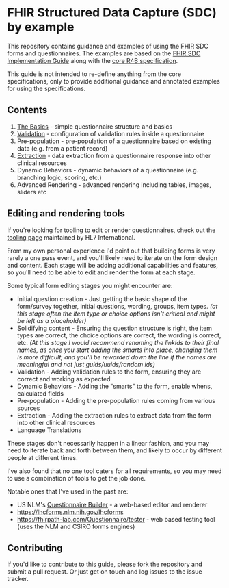 # FHIR Structured Data Capture (SDC) by example
This repository contains guidance and examples of using the FHIR SDC forms and questionnaires. The examples are based on the [FHIR SDC Implementation Guide](https://hl7.org/fhir/uv/sdc) along with the [core R4B specification](https://hl7.org/fhir/R4B/questionnaire.html).

This guide is not intended to re-define anything from the core specifications, only to provide additional guidance and annotated examples for using the specifications.


## Contents
1. [The Basics](1.Basics/readme.md) - simple questionnaire structure and basics
2. [Validation](2.Validation/validation.md) - configuration of validation rules inside a questionnaire
3. Pre-population - pre-population of a questionnaire based on existing data (e.g. from a patient record)
4. [Extraction](4.Extraction/readme.md) - data extraction from a questionnaire response into other clinical resources
5. Dynamic Behaviors - dynamic behaviors of a questionnaire (e.g. branching logic, scoring, etc.)
6. Advanced Rendering - advanced rendering including tables, images, sliders etc

## Editing and rendering tools
If you're looking for tooling to edit or render questionnaires, check out the [tooling page](https://confluence.hl7.org/display/FHIRI/SDC+Implementations) maintained by HL7 International.

From my own personal experience I'd point out that building forms is very rarely a one pass event, and you'll likely need to iterate on the form design and content. Each stage will be adding additional capabilities and features, so you'll need to be able to edit and render the form at each stage.

Some typical form editing stages you might encounter are:
* Initial question creation - Just getting the basic shape of the form/survey together, initial questions, wording, groups, item types.
    *(at this stage often the item type or choice options isn't critical and might be left as a placeholder)*
* Solidifying content - Ensuring the question structure is right, the item types are correct, the choice options are correct, the wording is correct, etc.
    *(At this stage I would recommend renaming the linkIds to their final names, as once you start adding the smarts into place, changing them is more difficult, and you'll be rewarded down the line if the names are meaningful and not just guids/uuids/random ids)*
* Validation - Adding validation rules to the form, ensuring they are correct and working as expected
* Dynamic Behaviors - Adding the "smarts" to the form, enable whens, calculated fields
* Pre-population - Adding the pre-population rules coming from various sources
* Extraction - Adding the extraction rules to extract data from the form into other clinical resources
* Language Translations

These stages don't necessarily happen in a linear fashion, and you may need to iterate back and forth between them, and likely to occur by different people at different times.

I've also found that no one tool caters for all requirements, so you may need to use a combination of tools to get the job done.

Notable ones that I've used in the past are:
* US NLM's [Questionnaire Builder](https://lhcformbuilder.nlm.nih.gov) - a web-based editor and renderer
* https://lhcforms.nlm.nih.gov/lhcforms
* https://fhirpath-lab.com/Questionnaire/tester - web based testing tool (uses the NLM and CSIRO forms engines)


## Contributing
If you'd like to contribute to this guide, please fork the repository and submit a pull request. Or just get on touch and log issues to the issue tracker.
